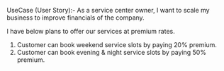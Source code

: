 UseCase (User Story):- As a service center owner, I want to scale my business to improve financials of the company. 

I have below plans to offer our services at premium rates.

1. Customer can book weekend service slots by paying 20% premium.
2. Customer can book evening & night service slots by paying 50% premium.
